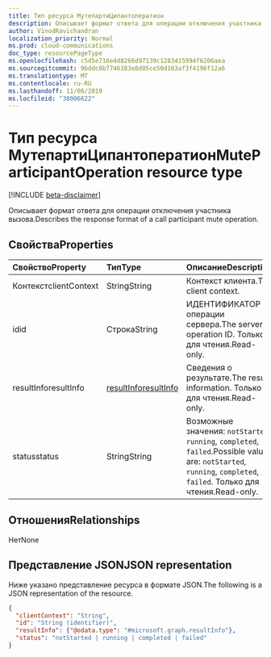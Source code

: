 ```yaml
---
title: Тип ресурса МутепартиЦипантоператион
description: Описывает формат ответа для операции отключения участника вызова.
author: VinodRavichandran
localization_priority: Normal
ms.prod: cloud-communications
doc_type: resourcePageType
ms.openlocfilehash: c5d5e716e4d8266d97139c1283415994f6206aea
ms.sourcegitcommit: 9bddc0b7746383e8d05ce50d163af3f4196f12a6
ms.translationtype: MT
ms.contentlocale: ru-RU
ms.lasthandoff: 11/06/2019
ms.locfileid: "38006622"
---
```

# <a name="muteparticipantoperation-resource-type"></a><span data-ttu-id="68e17-103">Тип ресурса МутепартиЦипантоператион</span><span class="sxs-lookup"><span data-stu-id="68e17-103">MuteParticipantOperation resource type</span></span>

[!INCLUDE [beta-disclaimer](../../includes/beta-disclaimer.md)]

<span data-ttu-id="68e17-104">Описывает формат ответа для операции отключения участника вызова.</span><span class="sxs-lookup"><span data-stu-id="68e17-104">Describes the response format of a call participant mute operation.</span></span>

## <a name="properties"></a><span data-ttu-id="68e17-105">Свойства</span><span class="sxs-lookup"><span data-stu-id="68e17-105">Properties</span></span>

| <span data-ttu-id="68e17-106">Свойство</span><span class="sxs-lookup"><span data-stu-id="68e17-106">Property</span></span>                       | <span data-ttu-id="68e17-107">Тип</span><span class="sxs-lookup"><span data-stu-id="68e17-107">Type</span></span>                        | <span data-ttu-id="68e17-108">Описание</span><span class="sxs-lookup"><span data-stu-id="68e17-108">Description</span></span>                                                                                                                                       |
| :----------------------------- | :---------------------------| :-------------------------------------------------------------------------------------------------------------------------------------------------|
| <span data-ttu-id="68e17-109">Контекст</span><span class="sxs-lookup"><span data-stu-id="68e17-109">clientContext</span></span>                  | <span data-ttu-id="68e17-110">String</span><span class="sxs-lookup"><span data-stu-id="68e17-110">String</span></span>                      | <span data-ttu-id="68e17-111">Контекст клиента.</span><span class="sxs-lookup"><span data-stu-id="68e17-111">The client context.</span></span>                                                                                                                               |
| <span data-ttu-id="68e17-112">id</span><span class="sxs-lookup"><span data-stu-id="68e17-112">id</span></span>                             | <span data-ttu-id="68e17-113">Строка</span><span class="sxs-lookup"><span data-stu-id="68e17-113">String</span></span>                      | <span data-ttu-id="68e17-114">ИДЕНТИФИКАТОР операции сервера.</span><span class="sxs-lookup"><span data-stu-id="68e17-114">The server operation ID.</span></span> <span data-ttu-id="68e17-115">Только для чтения.</span><span class="sxs-lookup"><span data-stu-id="68e17-115">Read-only.</span></span>                                                                                            |
| <span data-ttu-id="68e17-116">resultInfo</span><span class="sxs-lookup"><span data-stu-id="68e17-116">resultInfo</span></span>                     | [<span data-ttu-id="68e17-117">resultInfo</span><span class="sxs-lookup"><span data-stu-id="68e17-117">resultInfo</span></span>](resultinfo.md) | <span data-ttu-id="68e17-118">Сведения о результате.</span><span class="sxs-lookup"><span data-stu-id="68e17-118">The result information.</span></span>  <span data-ttu-id="68e17-119">Только для чтения.</span><span class="sxs-lookup"><span data-stu-id="68e17-119">Read-only.</span></span>                                                                                            |
| <span data-ttu-id="68e17-120">status</span><span class="sxs-lookup"><span data-stu-id="68e17-120">status</span></span>                         | <span data-ttu-id="68e17-121">String</span><span class="sxs-lookup"><span data-stu-id="68e17-121">String</span></span>                      | <span data-ttu-id="68e17-122">Возможные значения: `notStarted`, `running`, `completed`, `failed`.</span><span class="sxs-lookup"><span data-stu-id="68e17-122">Possible values are: `notStarted`, `running`, `completed`, `failed`.</span></span> <span data-ttu-id="68e17-123">Только для чтения.</span><span class="sxs-lookup"><span data-stu-id="68e17-123">Read-only.</span></span>                                                 |

## <a name="relationships"></a><span data-ttu-id="68e17-124">Отношения</span><span class="sxs-lookup"><span data-stu-id="68e17-124">Relationships</span></span>
<span data-ttu-id="68e17-125">Нет</span><span class="sxs-lookup"><span data-stu-id="68e17-125">None</span></span>

## <a name="json-representation"></a><span data-ttu-id="68e17-126">Представление JSON</span><span class="sxs-lookup"><span data-stu-id="68e17-126">JSON representation</span></span>

<span data-ttu-id="68e17-127">Ниже указано представление ресурса в формате JSON.</span><span class="sxs-lookup"><span data-stu-id="68e17-127">The following is a JSON representation of the resource.</span></span>

<!-- {
  "blockType": "resource",
  "optionalProperties": [

  ],
  "@odata.type": "microsoft.graph.muteParticipantOperation"
}-->
```json
{
  "clientContext": "String",
  "id": "String (identifier)",
  "resultInfo": {"@odata.type": "#microsoft.graph.resultInfo"},
  "status": "notStarted | running | completed | failed"
}
```

<!-- uuid: 8fcb5dbc-d5aa-4681-8e31-b001d5168d79
2015-10-25 14:57:30 UTC -->
<!-- {
  "type": "#page.annotation",
  "description": "muteParticipantOperation resource",
  "keywords": "",
  "section": "documentation",
  "tocPath": ""
}-->

